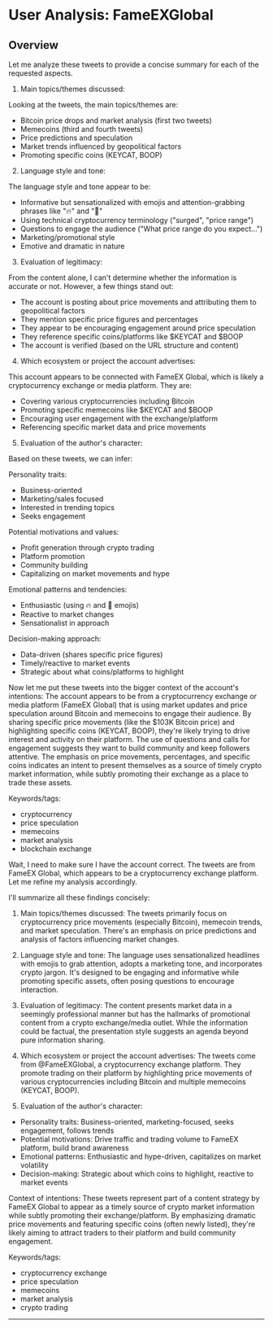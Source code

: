 # User Analysis: FameEXGlobal

## Overview

<think>
Let me analyze these tweets to provide a concise summary for each of the requested aspects.

1. Main topics/themes discussed:

Looking at the tweets, the main topics/themes are:
- Bitcoin price drops and market analysis (first two tweets)
- Memecoins (third and fourth tweets)
- Price predictions and speculation
- Market trends influenced by geopolitical factors
- Promoting specific coins (KEYCAT, BOOP)

2. Language style and tone:

The language style and tone appear to be:
- Informative but sensationalized with emojis and attention-grabbing phrases like "🔥" and "🤑"
- Using technical cryptocurrency terminology ("surged", "price range")
- Questions to engage the audience ("What price range do you expect...")
- Marketing/promotional style
- Emotive and dramatic in nature

3. Evaluation of legitimacy:

From the content alone, I can't determine whether the information is accurate or not. However, a few things stand out:
- The account is posting about price movements and attributing them to geopolitical factors
- They mention specific price figures and percentages
- They appear to be encouraging engagement around price speculation
- They reference specific coins/platforms like $KEYCAT and $BOOP
- The account is verified (based on the URL structure and content)

4. Which ecosystem or project the account advertises:

This account appears to be connected with FameEX Global, which is likely a cryptocurrency exchange or media platform. They are:
- Covering various cryptocurrencies including Bitcoin
- Promoting specific memecoins like $KEYCAT and $BOOP
- Encouraging user engagement with the exchange/platform
- Referencing specific market data and price movements

5. Evaluation of the author's character:

Based on these tweets, we can infer:

Personality traits:
- Business-oriented
- Marketing/sales focused
- Interested in trending topics
- Seeks engagement

Potential motivations and values:
- Profit generation through crypto trading
- Platform promotion
- Community building
- Capitalizing on market movements and hype

Emotional patterns and tendencies:
- Enthusiastic (using 🔥 and 👀 emojis)
- Reactive to market changes
- Sensationalist in approach

Decision-making approach:
- Data-driven (shares specific price figures)
- Timely/reactive to market events
- Strategic about what coins/platforms to highlight

Now let me put these tweets into the bigger context of the account's intentions:
The account appears to be from a cryptocurrency exchange or media platform (FameEX Global) that is using market updates and price speculation around Bitcoin and memecoins to engage their audience. By sharing specific price movements (like the $103K Bitcoin price) and highlighting specific coins (KEYCAT, BOOP), they're likely trying to drive interest and activity on their platform. The use of questions and calls for engagement suggests they want to build community and keep followers attentive. The emphasis on price movements, percentages, and specific coins indicates an intent to present themselves as a source of timely crypto market information, while subtly promoting their exchange as a place to trade these assets.

Keywords/tags:
- cryptocurrency
- price speculation
- memecoins
- market analysis
- blockchain exchange

Wait, I need to make sure I have the account correct. The tweets are from FameEX Global, which appears to be a cryptocurrency exchange platform. Let me refine my analysis accordingly.

I'll summarize all these findings concisely:
</think>

1. Main topics/themes discussed:
The tweets primarily focus on cryptocurrency price movements (especially Bitcoin), memecoin trends, and market speculation. There's an emphasis on price predictions and analysis of factors influencing market changes.

2. Language style and tone:
The language uses sensationalized headlines with emojis to grab attention, adopts a marketing tone, and incorporates crypto jargon. It's designed to be engaging and informative while promoting specific assets, often posing questions to encourage interaction.

3. Evaluation of legitimacy:
The content presents market data in a seemingly professional manner but has the hallmarks of promotional content from a crypto exchange/media outlet. While the information could be factual, the presentation style suggests an agenda beyond pure information sharing.

4. Which ecosystem or project the account advertises:
The tweets come from @FameEXGlobal, a cryptocurrency exchange platform. They promote trading on their platform by highlighting price movements of various cryptocurrencies including Bitcoin and multiple memecoins (KEYCAT, BOOP).

5. Evaluation of the author's character:
- Personality traits: Business-oriented, marketing-focused, seeks engagement, follows trends
- Potential motivations: Drive traffic and trading volume to FameEX platform, build brand awareness
- Emotional patterns: Enthusiastic and hype-driven, capitalizes on market volatility
- Decision-making: Strategic about which coins to highlight, reactive to market events

Context of intentions:
These tweets represent part of a content strategy by FameEX Global to appear as a timely source of crypto market information while subtly promoting their exchange/platform. By emphasizing dramatic price movements and featuring specific coins (often newly listed), they're likely aiming to attract traders to their platform and build community engagement.

Keywords/tags:
- cryptocurrency exchange
- price speculation
- memecoins
- market analysis
- crypto trading
---
